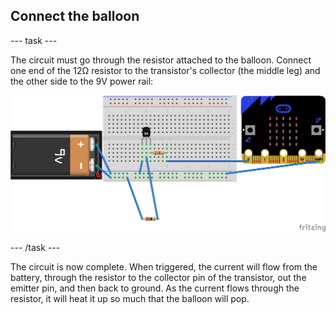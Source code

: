 ## Connect the balloon

--- task ---

The circuit must go through the resistor attached to the balloon. Connect one end of the 12Ω resistor to the transistor's collector (the middle leg) and the other side to the 9V power rail:

![The components connected](images/step4-1.png)

--- /task ---

The circuit is now complete. When triggered, the current will flow from the battery, through the resistor to the collector pin of the transistor, out the emitter pin, and then back to ground. As the current flows through the resistor, it will heat it up so much that the balloon will pop.


